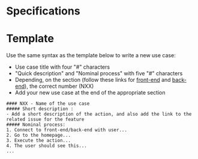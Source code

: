 # Specifications

# Template

Use the same syntax as the template below to write a new use case:

- Use case title with four "#" characters
- "Quick description" and "Nominal process" with five "#" characters
- Depending, on the section (follow these links for [front-end]() and [back-end]()), the correct number (NXX)
- Add your new use case at the end of the appropriate section

```
#### NXX - Name of the use case
##### Short description :
- Add a short description of the action, and also add the link to the related issue for the feature
##### Nominal process:
1. Connect to front-end/back-end with user...
2. Go to the homepage...
3. Execute the action...
4. The user should see this...
...

```
